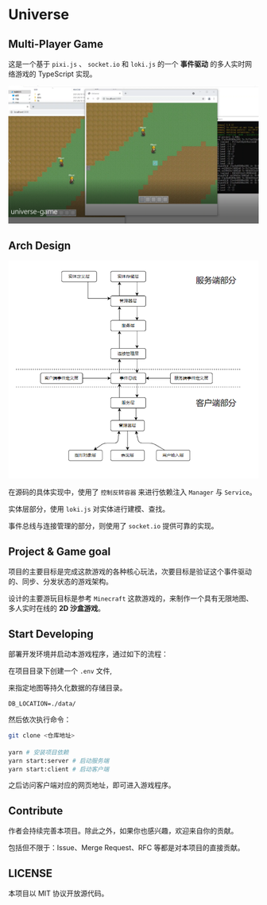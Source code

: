 # Universe

## Multi-Player Game

这是一个基于 `pixi.js` 、 `socket.io` 和 `loki.js` 的一个 **事件驱动** 的多人实时网络游戏的 TypeScript 实现。

![](./docs/pic1.png)

## Arch Design

![](./docs/pic2.png)

在源码的具体实现中，使用了 `控制反转容器` 来进行依赖注入 `Manager` 与 `Service`。

实体层部分，使用 `loki.js` 对实体进行建模、查找。

事件总线与连接管理的部分，则使用了 `socket.io` 提供可靠的实现。

## Project & Game goal

项目的主要目标是完成这款游戏的各种核心玩法，次要目标是验证这个事件驱动的、同步、分发状态的游戏架构。

设计的主要游玩目标是参考 `Minecraft` 这款游戏的，来制作一个具有无限地图、多人实时在线的 **2D 沙盒游戏**。

## Start Developing

部署开发环境并启动本游戏程序，通过如下的流程：

在项目目录下创建一个 `.env` 文件, 

来指定地图等持久化数据的存储目录。

```
DB_LOCATION=./data/
```

然后依次执行命令：

```bash
git clone <仓库地址>

yarn # 安装项目依赖
yarn start:server # 启动服务端
yarn start:client # 启动客户端
```
之后访问客户端对应的网页地址，即可进入游戏程序。

## Contribute

作者会持续完善本项目。除此之外，如果你也感兴趣，欢迎来自你的贡献。

包括但不限于：Issue、Merge Request、RFC 等都是对本项目的直接贡献。

## LICENSE

本项目以 MIT 协议开放源代码。
